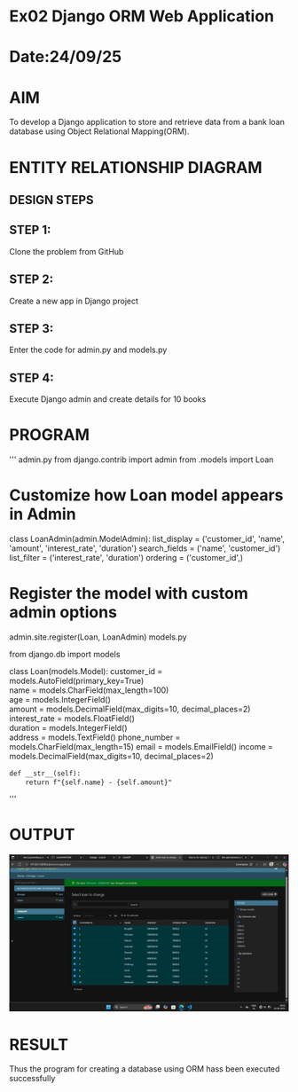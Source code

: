 # Ex02 Django ORM Web Application
# Date:24/09/25
# AIM
To develop a Django application to store and retrieve data from a bank loan database using Object Relational Mapping(ORM).

# ENTITY RELATIONSHIP DIAGRAM
## DESIGN STEPS
## STEP 1:
Clone the problem from GitHub

## STEP 2:
Create a new app in Django project

## STEP 3:
Enter the code for admin.py and models.py

## STEP 4:
Execute Django admin and create details for 10 books

# PROGRAM

'''
admin.py
from django.contrib import admin
from .models import Loan

# Customize how Loan model appears in Admin
class LoanAdmin(admin.ModelAdmin):
    list_display = ('customer_id', 'name', 'amount', 'interest_rate', 'duration')
    search_fields = ('name', 'customer_id')
    list_filter = ('interest_rate', 'duration')
    ordering = ('customer_id',)

# Register the model with custom admin options
admin.site.register(Loan, LoanAdmin)
models.py


from django.db import models

class Loan(models.Model):
    customer_id = models.AutoField(primary_key=True)   
    name = models.CharField(max_length=100)  
    age  = models.IntegerField()     
    amount = models.DecimalField(max_digits=10, decimal_places=2)  
    interest_rate = models.FloatField()               
    duration = models.IntegerField()                  
    address = models.TextField()
    phone_number = models.CharField(max_length=15)
    email = models.EmailField()
    income = models.DecimalField(max_digits=10, decimal_places=2)


    def __str__(self):
        return f"{self.name} - {self.amount}"


'''


# OUTPUT

![alt text](<Screenshot 2025-09-24 200133.png>)



# RESULT
Thus the program for creating a database using ORM hass been executed successfully
